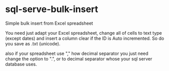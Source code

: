 # sql-serve-bulk-insert
Simple bulk insert from Excel spreadsheet

You need just adapt your Excel spreadsheet, change all of cells to text type (except dates) and insert a column clear if the ID is Auto incremented.
So do you save as .txt (unicode).

also if your spreadsheet use "," how decimal separator you just
need change  the option to ".", or to decimal separator
whose your sql server database uses.

